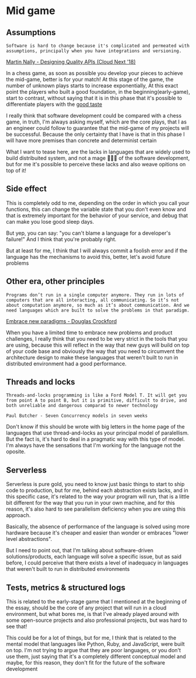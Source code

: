 # Mid game

## Assumptions

```
Software is hard to change because it's complicated and permeated with assumptions, principally when you have integrations and versioning.
```
[Martin Nally - Designing Quality APIs (Cloud Next '18)
](https://www.youtube.com/watch?v=P0a7PwRNLVU)

In a chess game, as soon as possible you develop your pieces to achieve the mid-game, better is for your match! At this stage of the game, the number of unknown plays starts to increase exponentially, At this exact point the players who built a good foundation, in the beginning(early-game), start to contrast, without saying that it is in this phase that it's possible to differentiate players with the [good taste](http://www.paulgraham.com/taste.html)

I really think that software development could be compared with a chess game, in truth, I'm always asking myself, which are the core plays, that I as an engineer could follow to guarantee that the mid-game of my projects will be successful. Because the only certainty that I have is that in this phase I will have more premises than concrete and determinist certain 

What I want to tease here, are the lacks in languages that are widely used to build distribuited system, and not a mage 🧙🏾‍♂️ of the software development, but for me it's possible to perceive these lacks and also weave opitions on top of it!

## Side effect

This is completely odd to me, depending on the order in which you call your functions, this can change the variable state that you don't even know and that is extremely important for the behavior of your service, and debug that can make you lose good sleep days.

But yep, you can say: "you can't blame a language for a developer's failure!" And I think that you're probably right. 

But at least for me, I think that I will always commit a foolish error and if the language has the mechanisms to avoid this, better, let's avoid future problems


## Other era, other principles

```
Programs don’t run in a single computer anymore. They run in lots of computers that are all interacting, all communicating. So it’s not about computation anymore, so much as it’s about communication. And we need languages which are built to solve the problems in that paradigm.
```
[Embrace new paradigms - Douglas Crockford](https://corecursive.com/json-vs-xml-douglas-crockford/#embrace-new-paradigms)

When you have a limited time to embrace new problems and product challenges, I really think that you need to be very strict in the tools that you are using, because this will reflect in the way that new guys will build on top of your code base and obviously the way that you need to circumvent the architecture design to make these languages that weren't built to run in distributed environment had a good performance.


## Threads and locks

```
Threads-and-locks programming is like a Ford Model T. It will get you from point A to point B, but it is primitive, difficult to drive, and both unreliable and dangerous comparad to newer technology

Paul Butcher - Seven Concurrency models in seven weeks
```

Don't know if this should be wrote with big letters in the home page of the languages that use thread-and-locks as your principal model of paralellism. But the fact is, it's hard to deal in a pragmatic way with this type of model. I'm always have the sensations that I'm working for the language not the oposite.


## Serverless 

Serverless is pure gold, you need to know just basic things to start to ship code to production, but for me, behind each abstraction exists lacks, and in this specific case, it's related to the way your program will run, that is a little bit different for the way that you run in your own machine, and for this reason, it's also hard to see parallelism deficiency when you are using this approach.

Basically, the absence of performance of the language is solved using more hardware because it's cheaper and easier than wonder or embraces "lower level abstractions".

But I need to point out, that I'm talking about software-driven solutions/products, each language will solve a specific issue, but as said before, I could perceive that there exists a level of inadequacy in languages that weren't built to run in distributed environments

## Tests, metrics & structured logs

This is related to the early-stage game that I mentioned at the beginning of the essay, should be the core of any project that will run in a cloud environment, but what bores me, is that I've already played around with some open-source projects and also professional projects, but was hard to see that! 

This could be for a lot of things, but for me, I think that is related to the mental model that languages like Python, Ruby, and JavaScript, were built on top. I'm not trying to argue that they are poor languages, or you don't use them, just saying that it's a completely different  conceptual model and maybe, for this reason, they don't fit for the future of the software development


